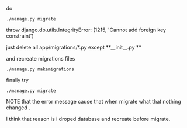do

```
./manage.py migrate
```

throw django.db.utils.IntegrityError: \(1215, 'Cannot add foreign key constraint'\)

just delete all app/migrations/\*.py except **\_\_init\_\_.py **

and recreate migrations files

```
./manage.py makemigrations
```

finally try

```
./manage.py migrate
```

NOTE that the error message cause that when migrate what that nothing changed .

I think that reason is i  droped database and recreate before migrate.

